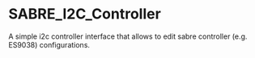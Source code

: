 # SABRE_I2C_Controller
A simple i2c controller interface that allows to edit sabre controller (e.g. ES9038) configurations.
